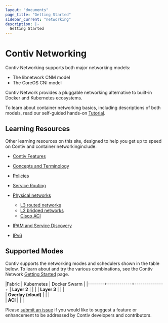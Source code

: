 ```yaml
---
layout: "documents"
page_title: "Getting Started"
sidebar_current: "networking"
description: |-
  Getting Started
---
```


# Contiv Networking

Contiv Networking supports both major networking models:

- The libnetwork CNM model 
- The CoreOS CNI model

Contiv Network provides a pluggable networking alternative to built-in Docker and Kubernetes ecosystems.

To learn about container networking basics, including descriptions of both models, 
read our self-guided hands-on [Tutorial](/documents/tutorials/container-101.html).

## Learning Resources
Other learning resources on this site, designed to help you get up to speed on Contiv and container networkinginclude:

- [Contiv Features](/documents/networking/features.html)
- [Concepts and Terminology](/documents/networking/concepts.html)
- [Policies](/documents/networking/policies.html)
- [Service Routing](/documents/networking/services.html)
- [Physical networks](/documents/networking/physical-networks.html)
    - [L3 routed networks](/documents/networking/bgp.html)
    - [L2 bridged networks](/documents/networking/l2-vlan.html)
    - [Cisco ACI](/documents/networking/l2-vlan.html)

- [IPAM and Service Discovery](/documents/networking/ipam.html)
- [IPv6](/documents/networking/ipv6.html)

## Supported Modes

Contiv supports the networking modes and schedulers shown in the table below. To learn about and try the various combinations, see the Contiv Network [Getting Started](/documents/gettingStarted/networking/index.html) page.

|Fabric  | Kubernetes | Docker Swarm | 
|--------+------------+--------------+
| **Layer 2** | <i class="fa fa-check fa-2x"></i>| <i class="fa fa-check fa-2x"></i> | 
| **Layer 3** | <i class="fa fa-check fa-2x"></i>| <i class="fa fa-check fa-2x"></i> |  
| **Overlay (cloud)** | <i class="fa fa-check fa-2x"></i>| <i class="fa fa-check fa-2x"></i> |  
| **ACI**     | <i class="fa fa-check fa-2x"></i>| <i class="fa fa-check fa-2x"></i> |  

Please [submit an issue](https://github.com/contiv/netplugin/issues) if you
would like to suggest a feature or enhancement to be addressed by Contiv developers and contributors.

